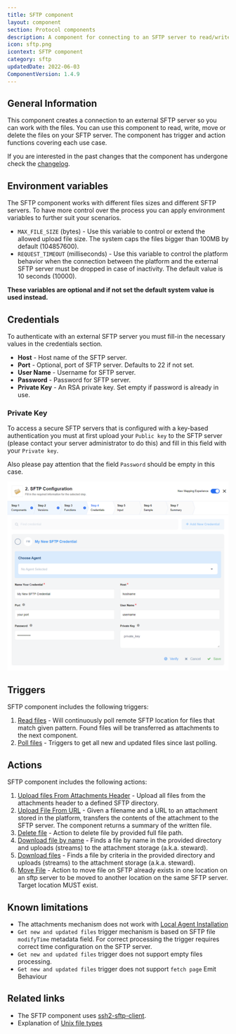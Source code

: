 ```yaml
---
title: SFTP component
layout: component
section: Protocol components
description: A component for connecting to an SFTP server to read/write files.
icon: sftp.png
icontext: SFTP component
category: sftp
updatedDate: 2022-06-03
ComponentVersion: 1.4.9
---
```


## General Information

This component creates a connection to an external SFTP server so you can work
with the files. You can use this component to read, write, move or delete the
files on your SFTP server. The component has trigger and action functions covering
each use case.

If you are interested in the past changes that the component has undergone check
the [changelog](technical-notes#changelog).


## Environment variables

The SFTP component works with different files sizes and different SFTP servers. To
have more control over the process you can apply environment variables to further
suit your scenarios.

*   `MAX_FILE_SIZE` (bytes) - Use this variable to control or extend the allowed upload file size. The system caps the files bigger than 100MB by default (104857600).
*   `REQUEST_TIMEOUT` (milliseconds) - Use this variable to control the platform behavior when the connection between the platform and the external SFTP server must be dropped in case of inactivity. The default value is 10 seconds (10000).

**These variables are optional and if not set the default system value is used instead.**

## Credentials

To authenticate with an external SFTP server you must fill-in the necessary values
in the credentials section.

*  **Host** - Host name of the SFTP server.
*  **Port** - Optional, port of SFTP server. Defaults to 22 if not set.
*  **User Name** - Username for SFTP server.
*  **Password** - Password for SFTP server.
*  **Private Key** - An RSA private key. Set empty if password is already in use.


### Private Key

To access a secure SFTP servers that is configured with a key-based authentication
you must at first upload your `Public key` to the SFTP server (please contact your
server administrator to do this) and fill in this field with your `Private key`.

Also please pay attention that the field `Password` should be empty in this case.

![My new SFTP credential](img/sftp-credentials.png)

## Triggers

SFTP component includes the following triggers:

1.  [Read files](triggers#read-files) - Will continuously poll remote SFTP location for files that match given pattern. Found files will be transferred as attachments to the next component.
2.  [Poll files](triggers#poll-files) - Triggers to get all new and updated files since last polling.

## Actions

SFTP component includes the following actions:

1.  [Upload files From Attachments Header](actions#upload-files-from-attachments-header) - Upload all files from the attachments header to a defined SFTP directory.
2.  [Upload File From URL](actions#upload-file-from-url) - Given a filename and a URL to an attachment stored in the platform, transfers the contents of the attachment to the SFTP server. The component returns a summary of the written file.
3.  [Delete file](actions#delete-file) - Action to delete file by provided full file path.
4.  [Download file by name](actions#download-file-by-name) - Finds a file by name in the provided directory and uploads (streams) to the attachment storage (a.k.a. steward).
5.  [Download files](actions#download-files) - Finds a file by criteria in the provided directory and uploads (streams) to the attachment storage (a.k.a. steward).
6.  [Move File](actions#move-file) - Action to move file on SFTP already exists in one location on an sftp server to be moved to another location on the same SFTP server. Target location MUST exist.

## Known limitations

* The attachments mechanism does not work with [Local Agent Installation](/getting-started/local-agent)
* `Get new and updated files` trigger mechanism is based on SFTP file `modifyTime` metadata field. For correct processing the trigger requires correct time configuration on the SFTP server.
* `Get new and updated files` trigger does not support empty files processing.
* `Get new and updated files` trigger does not support `fetch page` Emit Behaviour

## Related links

*   The SFTP component uses [ssh2-sftp-client](https://www.npmjs.com/package/ssh2-sftp-client).
*   Explanation of [Unix file types](https://en.wikipedia.org/wiki/Unix_file_types)
